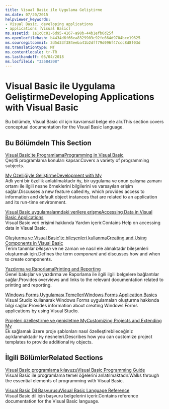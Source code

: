 ```yaml
---
title: Visual Basic ile Uygulama Geliştirme
ms.date: 07/20/2015
helpviewer_keywords:
- Visual Basic, developing applications
- applications [Visual Basic]
ms.assetid: 1e1c0c81-6d95-4167-a98b-44b1efb6d25f
ms.openlocfilehash: b4434d6f66ea8329903c92fe664d9704bce19625
ms.sourcegitcommit: 3d5d33f384eeba41b2dff79d096f47ccc8d8f03d
ms.translationtype: MT
ms.contentlocale: tr-TR
ms.lasthandoff: 05/04/2018
ms.locfileid: "33584208"
---
```

# <a name="developing-applications-with-visual-basic"></a><span data-ttu-id="73b56-102">Visual Basic ile Uygulama Geliştirme</span><span class="sxs-lookup"><span data-stu-id="73b56-102">Developing Applications with Visual Basic</span></span>
<span data-ttu-id="73b56-103">Bu bölümde, Visual Basic dil için kavramsal belge ele alır.</span><span class="sxs-lookup"><span data-stu-id="73b56-103">This section covers conceptual documentation for the Visual Basic language.</span></span>  
  
## <a name="in-this-section"></a><span data-ttu-id="73b56-104">Bu Bölümde</span><span class="sxs-lookup"><span data-stu-id="73b56-104">In This Section</span></span>  
 [<span data-ttu-id="73b56-105">Visual Basic'te Programlama</span><span class="sxs-lookup"><span data-stu-id="73b56-105">Programming in Visual Basic</span></span>](../../visual-basic/developing-apps/programming/index.md)  
 <span data-ttu-id="73b56-106">Çeşitli programlama konuları kapsar.</span><span class="sxs-lookup"><span data-stu-id="73b56-106">Covers a variety of programming subjects.</span></span>  
  
 [<span data-ttu-id="73b56-107">My Özelliğiyle Geliştirme</span><span class="sxs-lookup"><span data-stu-id="73b56-107">Development with My</span></span>](../../visual-basic/developing-apps/development-with-my/index.md)  
 <span data-ttu-id="73b56-108">Adlı yeni bir özellik anlatılmaktadır `My`, bir uygulama ve onun çalışma zamanı ortamı ile ilgili nesne örneklerini bilgilerini ve varsayılan erişim sağlar.</span><span class="sxs-lookup"><span data-stu-id="73b56-108">Discusses a new feature called `My`, which provides access to information and default object instances that are related to an application and its run-time environment.</span></span>  
  
 [<span data-ttu-id="73b56-109">Visual Basic uygulamalarındaki verilere erişme</span><span class="sxs-lookup"><span data-stu-id="73b56-109">Accessing Data in Visual Basic Applications</span></span>](../../visual-basic/developing-apps/accessing-data.md)  
 <span data-ttu-id="73b56-110">Visual Basic veri erişimi hakkında Yardım içerir.</span><span class="sxs-lookup"><span data-stu-id="73b56-110">Contains Help on accessing data in Visual Basic.</span></span>  
  
 [<span data-ttu-id="73b56-111">Oluşturma ve Visual Basic'te bileşenleri kullanma</span><span class="sxs-lookup"><span data-stu-id="73b56-111">Creating and Using Components in Visual Basic</span></span>](../../visual-basic/developing-apps/creating-and-using-components.md)  
 <span data-ttu-id="73b56-112">Terim tanımlar *bileşen* ve ne zaman ve nasıl ele almaktadır bileşenleri oluşturmak için.</span><span class="sxs-lookup"><span data-stu-id="73b56-112">Defines the term *component* and discusses how and when to create components.</span></span>  
  
 [<span data-ttu-id="73b56-113">Yazdırma ve Raporlama</span><span class="sxs-lookup"><span data-stu-id="73b56-113">Printing and Reporting</span></span>](../../visual-basic/developing-apps/printing/printing-and-reporting.md)  
 <span data-ttu-id="73b56-114">Genel bakışlar ve yazdırma ve Raporlama ile ilgili ilgili belgelere bağlantılar sağlar.</span><span class="sxs-lookup"><span data-stu-id="73b56-114">Provides overviews and links to the relevant documentation related to printing and reporting.</span></span>  
  
 [<span data-ttu-id="73b56-115">Windows Forms Uygulaması Temelleri</span><span class="sxs-lookup"><span data-stu-id="73b56-115">Windows Forms Application Basics</span></span>](../../visual-basic/developing-apps/windows-forms/windows-forms-application-basics.md)  
 <span data-ttu-id="73b56-116">Visual Studio kullanarak Windows Forms uygulamaları oluşturma hakkında bilgi sağlar.</span><span class="sxs-lookup"><span data-stu-id="73b56-116">Provides information about creating Windows Forms applications by using Visual Studio.</span></span>  
  
 [<span data-ttu-id="73b56-117">Projeleri özelleştirme ve genişletme My</span><span class="sxs-lookup"><span data-stu-id="73b56-117">Customizing Projects and Extending My</span></span>](../../visual-basic/developing-apps/customizing-extending-my/customizing-projects-and-extending-my.md)  
 <span data-ttu-id="73b56-118">Ek sağlamak üzere proje şablonları nasıl özelleştirebileceğiniz açıklanmaktadır `My` nesneleri.</span><span class="sxs-lookup"><span data-stu-id="73b56-118">Describes how you can customize project templates to provide additional `My` objects.</span></span>  
  
## <a name="related-sections"></a><span data-ttu-id="73b56-119">İlgili Bölümler</span><span class="sxs-lookup"><span data-stu-id="73b56-119">Related Sections</span></span>  
 [<span data-ttu-id="73b56-120">Visual Basic programlama kılavuzu</span><span class="sxs-lookup"><span data-stu-id="73b56-120">Visual Basic Programming Guide</span></span>](../../visual-basic/programming-guide/index.md)  
 <span data-ttu-id="73b56-121">Visual Basic ile programlama temel öğelerini anlatılmaktadır.</span><span class="sxs-lookup"><span data-stu-id="73b56-121">Walks through the essential elements of programming with Visual Basic.</span></span>  
  
 [<span data-ttu-id="73b56-122">Visual Basic Dil Başvurusu</span><span class="sxs-lookup"><span data-stu-id="73b56-122">Visual Basic Language Reference</span></span>](../../visual-basic/language-reference/index.md)  
 <span data-ttu-id="73b56-123">Visual Basic dil için başvuru belgelerini içerir.</span><span class="sxs-lookup"><span data-stu-id="73b56-123">Contains reference documentation for the Visual Basic language.</span></span>
